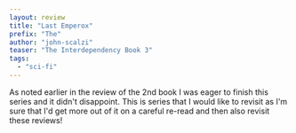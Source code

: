 ```yaml
---
layout: review
title: "Last Emperox"
prefix: "The"
author: "john-scalzi"
teaser: "The Interdependency Book 3"
tags:
  - "sci-fi"
---
```


As noted earlier in the review of the 2nd book I was eager to finish this series and it 
didn't disappoint. This is series that I would like to revisit as I'm sure that 
I'd get more out of it on a careful re-read and then also revisit these reviews!
